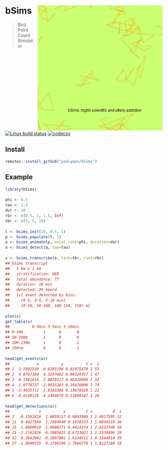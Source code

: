 # bSims <img src="bsims.gif" align="right" style="padding-left:10px;background-color:white;" />
> Bird Point Count Simulator

[![Linux build status](https://travis-ci.org/psolymos/bSims.svg?branch=master)](https://travis-ci.org/psolymos/bSims)
[![codecov](https://codecov.io/gh/psolymos/bSims/branch/master/graph/badge.svg)](https://codecov.io/gh/psolymos/bSims)

## Install

```R
remotes::install_github("psolymos/bSims")
```

## Example

```R
library(bSims)

phi <- 0.5
tau <- 1:3
dur <- 10
rbr <- c(0.5, 1, 1.5, Inf)
tbr <- c(3, 5, 10)

l <- bsims_init(10, 0.5, 1)
p <- bsims_populate(l, 1)
a <- bsims_animate(p, vocal_rate=phi, duration=dur)
o <- bsims_detect(a, tau=tau)

x <- bsims_transcribe(o, tint=tbr, rint=rbr)
## bSims transcript
##   1 km x 1 km
##   stratification: HER
##   total abundance: 77
##   duration: 10 min
##   detected: 26 heard
##   1st event detected by bins:
##     [0-3, 3-5, 5-10 min]
##     [0-50, 50-100, 100-150, 150+ m]

plot(x)
get_table(x)
##          0-3min 3-5min 5-10min
## 0-50m         1      0       0
## 50-100m       1      0       0
## 100-150m      1      0       2
## 150+m         6      0       1

head(get_events(a))
##            x          y          t v  i
## 1  3.5992549  0.6185196 0.02475470 1 55
## 2  4.8767160  4.3257662 0.08328357 1 47
## 3 -0.1561816  2.0859117 0.08439890 1 32
## 4  1.9778737 -2.9935283 0.10476006 1 74
## 5 -3.4935711 -1.0103386 0.13678520 1 22
## 6 -4.0149126 -4.2494879 0.13809347 1 20

head(get_detections(o))
##             x          y         t v         d  i
## 3  -0.1561816  2.0859117 0.0843989 1 2.0917505 32
## 11  0.4427569  1.7484640 0.1678333 1 1.8036519 36
## 15  1.8089010 -1.8998271 0.4414374 1 2.6232548 58
## 21 -1.2162436 -0.2085822 0.6713021 1 1.2339996 29
## 52  0.2042901 -0.2897062 1.6134511 1 0.3544914 39
## 57 -1.8040735  0.1768196 1.7666779 1 1.8127180 18
```
